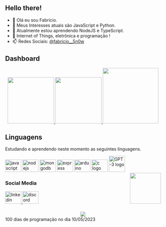 ## Hello there!
- 👋 Olá eu sou Fabrício.
- 👀 Meus Interesses atuais são JavaScript e Python.
- 🌱 Atualmente estou aprendendo NodeJS e TypeScript. 
- 💞️ Internet of Things, eletrônica e programação !
- 📫 Redes Sociais: <a href="https://www.instagram.com/fabricio__5n0w/">@fabricio__5n0w</a>

## Dashboard

<div align="center">
  <a href="https://github.com/FabriNeves">
   <! -- github stats -->
    <img height="150em" src="https://github-readme-stats-sigma-five.vercel.app/api?username=FabriNeves&count_private=true&include_all_commits=true&show_icons=true&&title_color=FF731D&text_color=bcbdb9&bg_color=22272e&cache_seconds=1800&locale=pt-br&hide_border=false&show_owner=true">
           <! -- language use -->
    <img height="150em" src="https://github-readme-stats-sigma-five.vercel.app/api/top-langs/?username=FabriNeves&theme=ayu-mirage&hide_border=false&&layout=compact&title_color=FF731D&text_color=bcbdb9&bg_color=22272e&cache_seconds=1800&locale=pt-br">    
           <! -- streak -->
    <img height="180em" src="https://github-readme-streak-stats.herokuapp.com?user=FabriNeves&theme=darcula&background=22272E&hide_border=false&border_radius=4.6&locale=pt-br&date_format=j%20M%5B%20Y%5D&stroke=FF731D&ring=C65917&fire=FF731D&currStreakNum=FFFFFF&sideNums=FFFFFF&currStreakLabel=FF731D&sideLabels=FF731D&dates=5F9DF7">
    
  </a>
</div>


## Linguagens  
Estudando e aprendendo neste momento as seguintes linguagens.

<div align="left" style="display: inline_block">
  <img src="https://cdn.jsdelivr.net/gh/devicons/devicon/icons/javascript/javascript-original.svg" height="40" width="52" alt="javascript logo"  />
  <img src="https://cdn.jsdelivr.net/gh/devicons/devicon/icons/nodejs/nodejs-original.svg" height="40" width="52" alt="nodejs logo"  />
  <img src="https://cdn.jsdelivr.net/gh/devicons/devicon/icons/mongodb/mongodb-original.svg" height="40" width="52" alt="mongodb logo"  />
  <img src="https://cdn.jsdelivr.net/gh/devicons/devicon/icons/express/express-original.svg" height="40" width="52" alt="express logo"  />
  <img src="https://cdn.jsdelivr.net/gh/devicons/devicon/icons/arduino/arduino-original.svg" height="40" width="52" alt="arduino logo"  />
  <img src="https://cdn.jsdelivr.net/gh/devicons/devicon/icons/c/c-original.svg" height="40" width="52" alt="c logo"  />
  <img src="https://upload.wikimedia.org/wikipedia/commons/0/04/ChatGPT_logo.svg" height="52" width="52" alt="GPT-3 logo"  />
</div>
 <img align="right"  height="100" src="https://media.tenor.com/IZiZiq-FqmIAAAAC/full-throttle.gif"  />

### Social Media

<div align="left">
  <a href="https://www.linkedin.com/" target="_blank">
    <img src="https://raw.githubusercontent.com/maurodesouza/profile-readme-generator/master/src/assets/icons/social/linkedin/default.svg" width="52" height="40" alt="linkedin logo"  />
  </a>
  <a href="Fabrício Neves#9268" target="_blank">
    <img src="https://raw.githubusercontent.com/maurodesouza/profile-readme-generator/master/src/assets/icons/social/discord/default.svg" width="52" height="40" alt="discord logo"  />
  </a>
</div>

###

<div align="center">
  <img src="https://profile-counter.glitch.me/FabriNeves/count.svg?"  />
</div>
<div> 100 dias de programação no dia 10/05/2023</div>
<!---
FaSn0w/FaSn0w is a ✨ special ✨ repository because its `README.md` (this file) appears on your GitHub profile.
You can click the Preview link to take a look at your changes.
--->

